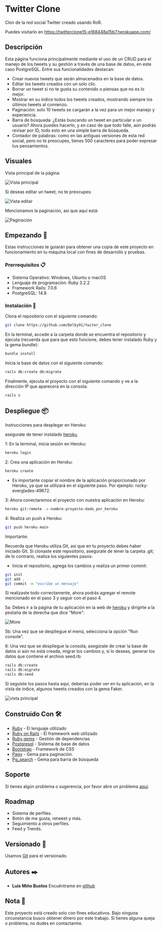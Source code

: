 # Twitter Clone

Clon de la red social Twitter creado usando RoR.

Puedes visitarlo en https://twitterclone15-e168448a15b7.herokuapp.com/

## Descripción

Esta página funciona principalmente mediante el uso de un CRUD para el manejo de los tweets y su gestión a través de una base de datos, en este caso PostgreSQL. Entre sus funcionalidades destacan:

- Crear nuevos tweets que serán almacenados en la base de datos.
- Editar los tweets creados con un solo clic.
- Borrar un tweet si no te gusta su contenido o piensas que no es lo mejor.
- Mostrar en su índice todos los tweets creados, mostrando siempre los últimos tweets al comienzo.
- Paginación: solo 10 tweets se cargarán a la vez para un mejor manejo y experiencia.
- Barra de búsqueda: ¿Estás buscando un tweet en particular o un usuario? Ahora puedes hacerlo, y en caso de que todo falle, aún podrás revisar por ID, todo esto en una simple barra de búsqueda.
- Contador de palabras: como en las antiguas versiones de esta red social, pero no te preocupes, tienes 500 caracteres para poder expresar tus pensamientos.

## Visuales

Vista principal de la página:

![Vista principal](/public/index.png)

Si deseas editar un tweet, no te preocupes:

![Vista editar](/public/index.png)

Mencionamos la paginación, así que aquí está:

![Paginación](/public/pagination.png)

## Empezando 🚀

Estas instrucciones te guiarán para obtener una copia de este proyecto en funcionamiento en tu máquina local con fines de desarrollo y pruebas.

### Prerrequisitos 📋

- Sistema Operativo: Windows, Ubuntu o macOS
- Lenguaje de programación: Ruby 3.2.2
- Framework Rails: 7.0.6
- PostgreSQL: 14.8

### Instalación 🔧

Clona el repositorio con el siguiente comando:

```bash
git clone https://github.com/Delky91/twiter_clone
```

En la terminal, accede a la carpeta donde se encuentra el repositorio y ejecuta (recuerda que para que esto funcione, debes tener instalado Ruby y la gema bundle):

```bash
bundle install
```

Inicia la base de datos con el siguiente comando:


```bash
rails db:create db:migrate
```

Finalmente, ejecuta el proyecto con el siguiente comando y ve a la dirección IP que aparecerá en la consola:

```bash
rails s
```

## Despliegue 📦

Instrucciones para desplegar en Heroku:

asegurate de tener instalado [heroku](https://devcenter.heroku.com/articles/heroku-cli#install-the-heroku-cli)

1: En la terminal, inicia sesión en Heroku:

```bash
heroku login
```

2: Crea una aplicación en Heroku:

```bash
heroku create
```

- Es importante copiar el nombre de la aplicación proporcionado por Heroku, ya que se utilizará en el siguiente paso. Por ejemplo: rocky-everglades-49672.

3: Ahora conectaremos el proyecto con nuestra aplicación en Heroku:

```bash
heroku git:remote -a nombre-proyecto-dado_por_heroku
```

4: Realiza un push a Heroku:

```bash
git push heroku main
```

Importante:

Recuerda que Heroku utiliza Git, así que en tu proyecto debes haber iniciado Git. Si clonaste este repositorio, asegúrate de tener la carpeta .git; de lo contrario, realiza los siguientes pasos:

- Inicia el repositorio, agrega los cambios y realiza un primer commit:

```bash
git init
git add .
git commit -m "escribe un mensaje"
```

Si realizaste todo correctamente, ahora podrás agregar el remote mencionado en el paso 3 y seguir con el paso 4.

5a: Debes ir a la página de tu aplicación en la web de [heroku](https://id.heroku.com/login) y dirigirte a la pestaña de la derecha que dice "More":

![More](/public/heroku.png)

5b: Una vez que se despliegue el menú, selecciona la opción "Run console".

6: Una vez que se despliegue la consola, asegúrate de crear la base de datos si aún no está creada, migrar los cambios y, si lo deseas, generar los datos que contiene el archivo seed.rb:

```bash
rails db:create
rails db:migrate
rails db:seed
```

Si seguiste los pasos hasta aquí, deberías poder ver en tu aplicación, en la vista de índice, algunos tweets creados con la gema Faker.

![vista principal](/public/index.png)

## Construido Con 🛠️

- [Ruby](https://www.ruby-lang.org/es/) - El lenguaje utilizado
- [Ruby on Rails](https://rubyonrails.org) - El framework web utilizado
- [Ruby gems](https://rubygems.org) - Gestión de dependencias
- [Postgresql](https://www.postgresql.org) - Sistema de base de datos
- [Bootstrap](https://getbootstrap.com/) - Framework de CSS
- [Pagy](https://ddnexus.github.io/pagy/) - Gema para paginación.
- [Pg_search](https://github.com/Casecommons/pg_search) - Gema para barra de búsqueda

## Soporte

Si tienes algún problema o sugerencia, por favor abre un problema [aquí](https://github.com/Delky91/twiter_clone/issues).

## Roadmap

- Sistema de perfiles.
- Botón de me gusta, retweet y más.
- Seguimiento a otros perfiles.
- Feed y Trends.

## Versionado 📌

Usamos [Git](https://git-scm.com) para el versionado.

## Autores ✒️

- **Luis Miño Bustos** Encuéntrame en [github](https://github.com/Delky91)

## Nota 📝

Este proyecto está creado solo con fines educativos. Bajo ninguna circunstancia busco obtener dinero por este trabajo. Si tienes alguna queja o problema, no dudes en contactarme.
